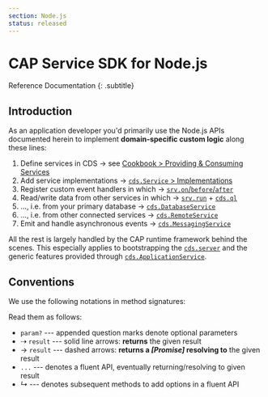 ```yaml
---
section: Node.js
status: released
---
```

<!--- Migrated: @external/node.js/index.md -> @external/node.js/index.md -->

# CAP Service SDK for Node.js
Reference Documentation
{: .subtitle}


<!-- {% include links-for-node.md %} -->


## Introduction

As an application developer you'd primarily use the Node.js APIs documented herein to implement **domain-specific custom logic** along these lines:

1. Define services in CDS &rarr; see [Cookbook > Providing & Consuming Services](../guides/providing-services/#defining-services)
2. Add service implementations &rarr; [`cds.Service` > Implementations](services/#srv-impls)
3. Register custom event handlers in which &rarr; [`srv.on`/`before`/`after`](services/#event-handlers)
4. Read/write data from other services in which &rarr; [`srv.run`](services/#srv-run) + [`cds.ql`](cds-ql)
5. ..., i.e. from your primary database &rarr; [`cds.DatabaseService`](databases/)
5. ..., i.e. from other connected services &rarr; [`cds.RemoteService`](remote-service/)
6. Emit and handle asynchronous events &rarr; [`cds.MessagingService`](messaging/)

All the rest is largely handled by the CAP runtime framework behind the scenes.
This especially applies to bootstrapping the [`cds.server`](cds-server) and the generic features
provided through [`cds.ApplicationService`](app-services).


<!-- ## Content {:#toc}


<style scoped > ul strong { font-weight: 500 } </style>
{:#markdown-toc class="sidebar menu"}
- [cds API Facade](cds-facade)
- [cds.**Service** APIs](services)
- [cds.**Requests**](events)
- [cds.**Events**](events)
- [cds.compile](cds-compile)
- [cds.connect](cds-connect)
- [cds.context/tx](cds-context-tx)
- [cds.env](cds-env)
- [cds.log](cds-log)
- [cds.reflect](cds-reflect)
- [cds.serve/r](cds-serve)
- [cds.test](cds-test)
- [cds.ql](cds-ql)
- [{{cds}}.deploy <i> {{_res}} db </i>](cds-deploy)
- [Best Practices](best-practices)
- [Middlewares](middlewares)
- [Authentication](authentication)
- [Inbound Protocols](protocols)
- [Application Services](app-services)
- [Remote Services](remote-services)
- [Transactions](cds-context-tx)
- [Databases](databases)
- [Messaging](messaging) {% if jekyll.environment != "external" %}
- [Audit Logging](platform-services) {% endif %}
- [Using Typescript](typescript)
- [**@sap/cds-dk** APIs](cds-dk) -->


## Conventions

We use the following notations in method signatures:


Read them as follows:

* `param?` --- appended question marks denote optional parameters
* &#8674; `result` --- solid line arrows: **returns** the given result
* &#8594; `result` --- dashed arrows: **returns a _[Promise]_ resolving to** the given result
* `...` --- denotes a fluent API, eventually returning/resolving to given result
* _<i>&#8627;</i>_ --- denotes subsequent methods to add options in a fluent API

